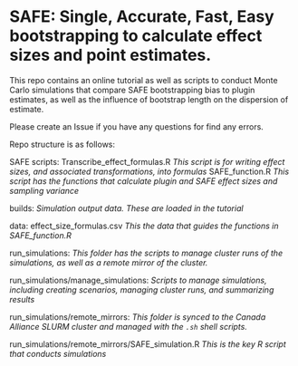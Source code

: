 # SAFE: Single, Accurate, Fast, Easy bootstrapping to calculate effect sizes and point estimates.

This repo contains an online tutorial as well as scripts to conduct Monte Carlo simulations that compare SAFE bootstrapping bias to plugin estimates, as well as the influence of bootstrap length on the dispersion of estimate.

Please create an Issue if you have any questions for find any errors.

Repo structure is as follows:

SAFE
scripts: Transcribe_effect_formulas.R *This script is for writing effect sizes, and associated transformations, into formulas* 
         SAFE_function.R *This script has the functions that calculate plugin and SAFE effect sizes and sampling variance*

builds: *Simulation output data. These are loaded in the tutorial*

data: effect_size_formulas.csv *This the data that guides the functions in SAFE_function.R*

run_simulations: *This folder has the scripts to manage cluster runs of the simulations, as well as a remote mirror of the cluster.*

run_simulations/manage_simulations: *Scripts to manage simulations, including creating scenarios, managing cluster runs, and summarizing results*

run_simulations/remote_mirrors: *This folder is synced to the Canada Alliance SLURM cluster and managed with the `.sh` shell scripts.*

run_simulations/remote_mirrors/SAFE_simulation.R *This is the key R script that conducts simulations*
                                      
